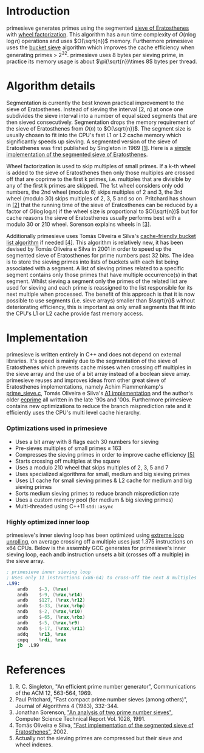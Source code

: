 # Introduction

primesieve generates primes using the segmented
[sieve of Eratosthenes](https://en.wikipedia.org/wiki/Sieve_of_Eratosthenes) with
[wheel factorization](https://en.wikipedia.org/wiki/Wheel_factorization).
This algorithm has a run time complexity of $O(n\log{\log{n}})$ operations and uses
$O(\sqrt{n})$ memory. Furthermore primesieve uses the
[bucket sieve](http://sweet.ua.pt/tos/software/prime_sieve.html)
algorithm which improves the cache efficiency when generating primes > 2<sup>32</sup>.
primesieve uses 8 bytes per sieving prime, in practice its memory usage is about
$\pi(\sqrt{n})\times 8$ bytes per thread.

# Algorithm details

Segmentation is currently the best known practical improvement to
the sieve of Eratosthenes. Instead of sieving the interval
[2, n] at once one subdivides the sieve interval into a
number of equal sized segments that are then sieved consecutively.
Segmentation drops the memory requirement of the sieve of Eratosthenes from
$O(n)$ to $O(\sqrt{n})$. The segment size is usually chosen to fit into the
CPU's fast L1 or L2 cache memory which significantly speeds up sieving. A
segmented version of the sieve of Eratosthenes was first published by
Singleton in 1969 [[1]](#references). Here is a
[simple implementation of the segmented sieve of Eratosthenes](https://github.com/kimwalisch/primesieve/wiki/Segmented-sieve-of-Eratosthenes).

Wheel factorization is used to skip multiples of small primes. If a
k-th wheel is added to the sieve of Eratosthenes then only those
multiples are crossed off that are coprime to the first k
primes, i.e. multiples that are divisible by any of the first k
primes are skipped. The 1st wheel considers only odd numbers, the 2nd
wheel (modulo 6) skips multiples of 2 and 3, the 3rd wheel (modulo 30)
skips multiples of 2, 3, 5 and so on. Pritchard has shown in
[[2]](#references) that the running time of the sieve of
Eratosthenes can be reduced by a factor of $O(\log{\log{n}})$
if the wheel size is proportional to $O(\sqrt{n})$
but for cache reasons the sieve of Eratosthenes usually performs best
with a modulo 30 or 210 wheel. Sorenson explains wheels in
[[3]](#references).

Additionally primesieve uses Tomás Oliveira e Silva's
[cache-friendly bucket list algorithm](http://www.ieeta.pt/~tos/software/prime_sieve.html)
if needed [[4]](#references). This algorithm is relatively
new, it has been devised by Tomás Oliveira e Silva in 2001 in order to
speed up the segmented sieve of Eratosthenes for prime numbers past 32
bits. The idea is to store the sieving primes into lists of buckets
with each list being associated with a segment. A list of sieving
primes related to a specific segment contains only those primes that
have multiple occurrence(s) in that segment. Whilst sieving a segment
only the primes of the related list are used for sieving and each
prime is reassigned to the list responsible for its next multiple when
processed. The benefit of this approach is that it is now possible to
use segments (i.e. sieve arrays) smaller than $\sqrt{n}$
without deteriorating efficiency, this is important as only small
segments that fit into the CPU's L1 or L2 cache provide fast memory
access.

# Implementation

primesieve is written entirely in C++ and does not depend on
external libraries. It's speed is mainly due to the segmentation of
the sieve of Eratosthenes which prevents cache misses when crossing
off multiples in the sieve array and the use of a bit array instead of
a boolean sieve array. primesieve reuses and improves ideas from other
great sieve of Eratosthenes implementations, namely Achim
Flammenkamp's [prime_sieve.c](https://wwwhomes.uni-bielefeld.de/achim/prime_sieve.html),
Tomás Oliveira e Silva's [A1 implementation](http://sweet.ua.pt/tos/software/prime_sieve.html#s)
and the author's older [ecprime](http://primzahlen.de/referenten/Kim_Walisch/index2.htm)
all written in the late '90s and '00s. Furthermore primesieve contains
new optimizations to reduce the branch misprediction rate and it
efficiently uses the CPU's multi level cache hierarchy.

### Optimizations used in primesieve

 * Uses a bit array with 8 flags each 30 numbers for sieving
 * Pre-sieves multiples of small primes ≤ 163
 * Compresses the sieving primes in order to improve cache efficiency [[5]](#references)
 * Starts crossing off multiples at the square
 * Uses a modulo 210 wheel that skips multiples of 2, 3, 5 and 7
 * Uses specialized algorithms for small, medium and big sieving primes
 * Uses L1 cache for small sieving primes & L2 cache for medium and big sieving primes
 * Sorts medium sieving primes to reduce branch misprediction rate
 * Uses a custom memory pool (for medium & big sieving primes)
 * Multi-threaded using C++11 ```std::async```

### Highly optimized inner loop

primesieve's inner sieving loop has been optimized using
[extreme loop unrolling](https://github.com/kimwalisch/primesieve/blob/master/src/EratSmall.cpp#L112),
on average crossing off a multiple uses just 1.375 instructions on
x64 CPUs. Below is the assembly GCC generates for primesieve's inner
sieving loop, each andb instruction unsets a bit (crosses off a
multiple) in the sieve array.

```asm
; primesieve inner sieving loop
; Uses only 11 instructions (x86-64) to cross-off the next 8 multiples
.L99:
    andb    $-3, (%rax)
    andb    $-9, (%rax,%r14)
    andb    $127, (%rax,%r12)
    andb    $-33, (%rax,%rbp)
    andb    $-2, (%rax,%r10)
    andb    $-65, (%rax,%rbx)
    andb    $-5, (%rax,%r9)
    andb    $-17, (%rax,%r11)
    addq    %r13, %rax
    cmpq    %rdi, %rax
    jb  .L99
```

# References

1. R. C. Singleton, "An efficient prime number generator", Communications of the ACM 12, 563-564, 1969.
2. Paul Pritchard, "Fast compact prime number sieves (among others)", Journal of Algorithms 4 (1983), 332-344.
3. Jonathan Sorenson, ["An analysis of two prime number sieves"](ftp://ftp.cs.wisc.edu/pub/techreports/1991/TR1028.pdf), Computer Science Technical Report Vol. 1028, 1991.
4. Tomás Oliveira e Silva, ["Fast implementation of the segmented sieve of Eratosthenes"](http://www.ieeta.pt/~tos/software/prime_sieve.html), 2002.
5. Actually not the sieving primes are compressed but their sieve and wheel indexes.
